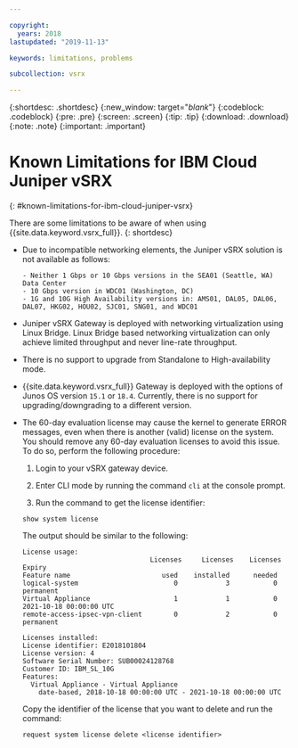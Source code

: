 ```yaml
---

copyright:
  years: 2018
lastupdated: "2019-11-13"

keywords: limitations, problems

subcollection: vsrx

---
```


{:shortdesc: .shortdesc}
{:new_window: target="_blank_"}
{:codeblock: .codeblock}
{:pre: .pre}
{:screen: .screen}
{:tip: .tip}
{:download: .download}
{:note: .note}
{:important: .important}

# Known Limitations for IBM Cloud Juniper vSRX
{: #known-limitations-for-ibm-cloud-juniper-vsrx}

There are some limitations to be aware of when using {{site.data.keyword.vsrx_full}}.
{: shortdesc}

* Due to incompatible networking elements, the Juniper vSRX solution is not available as follows:

      - Neither 1 Gbps or 10 Gbps versions in the SEA01 (Seattle, WA) Data Center 
      - 10 Gbps version in WDC01 (Washington, DC)
      - 1G and 10G High Availability versions in: AMS01, DAL05, DAL06, DAL07, HKG02, HOU02, SJC01, SNG01, and WDC01

* Juniper vSRX Gateway is deployed with networking virtualization using Linux Bridge. Linux Bridge based networking virtualization can only achieve limited throughput and never line-rate throughput.

* There is no support to upgrade from Standalone to High-availability mode.

* {{site.data.keyword.vsrx_full}} Gateway is deployed with the options of Junos OS version `15.1` or `18.4`. Currently, there is no support for upgrading/downgrading to a different version.

* The 60-day evaluation license may cause the kernel to generate ERROR messages, even when there is another (valid) license on the system. You should remove any 60-day evaluation licenses to avoid this issue. To do so, perform the following procedure:

  1. Login to your vSRX gateway device.

  2. Enter CLI mode by running the command `cli` at the console prompt.

  3. Run the command to get the license identifier:

  ```
  show system license
  ```

  The output should be similar to the following:

  ```
  License usage:
                                  Licenses     Licenses    Licenses    Expiry
  Feature name                       used    installed      needed
  logical-system                        0            3           0    permanent
  Virtual Appliance                     1            1           0    2021-10-18 00:00:00 UTC
  remote-access-ipsec-vpn-client        0            2           0    permanent

  Licenses installed:
  License identifier: E2018101804
  License version: 4
  Software Serial Number: SUB00024128768
  Customer ID: IBM_SL_10G
  Features:
    Virtual Appliance - Virtual Appliance
      date-based, 2018-10-18 00:00:00 UTC - 2021-10-18 00:00:00 UTC
  ```

  Copy the identifier of the license that you want to delete and run the command:

  ```
  request system license delete <license identifier>
  ```
